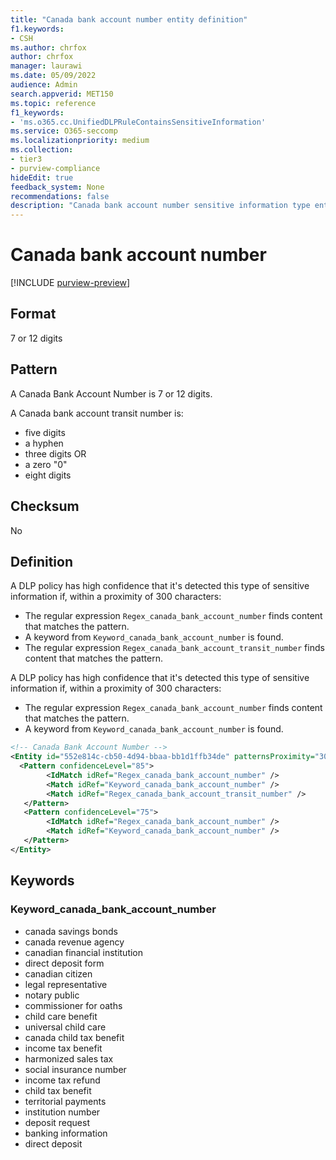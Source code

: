 ```yaml
---
title: "Canada bank account number entity definition"
f1.keywords:
- CSH
ms.author: chrfox
author: chrfox
manager: laurawi
ms.date: 05/09/2022
audience: Admin
search.appverid: MET150
ms.topic: reference
f1_keywords:
- 'ms.o365.cc.UnifiedDLPRuleContainsSensitiveInformation'
ms.service: O365-seccomp
ms.localizationpriority: medium
ms.collection:
- tier3
- purview-compliance
hideEdit: true
feedback_system: None
recommendations: false
description: "Canada bank account number sensitive information type entity definition."
---
```


# Canada bank account number

[!INCLUDE [purview-preview](../includes/purview-preview.md)]

## Format

7 or 12 digits

## Pattern

A Canada Bank Account Number is 7 or 12 digits.

A Canada bank account transit number is:

- five digits
- a hyphen
- three digits
OR
- a zero "0"
- eight digits

## Checksum

No

## Definition

A DLP policy has high confidence that it's detected this type of sensitive information if, within a proximity of 300 characters:

- The regular expression `Regex_canada_bank_account_number` finds content that matches the pattern.
- A keyword from `Keyword_canada_bank_account_number` is found.
- The regular expression `Regex_canada_bank_account_transit_number` finds content that matches the pattern.

A DLP policy has high confidence that it's detected this type of sensitive information if, within a proximity of 300 characters:

- The regular expression `Regex_canada_bank_account_number` finds content that matches the pattern.
- A keyword from `Keyword_canada_bank_account_number` is found.

```xml
<!-- Canada Bank Account Number -->
<Entity id="552e814c-cb50-4d94-bbaa-bb1d1ffb34de" patternsProximity="300" recommendedConfidence="75">
  <Pattern confidenceLevel="85">
        <IdMatch idRef="Regex_canada_bank_account_number" />
        <Match idRef="Keyword_canada_bank_account_number" />
        <Match idRef="Regex_canada_bank_account_transit_number" />
   </Pattern>
   <Pattern confidenceLevel="75">
        <IdMatch idRef="Regex_canada_bank_account_number" />
        <Match idRef="Keyword_canada_bank_account_number" />
   </Pattern>
</Entity>
```

## Keywords

### Keyword_canada_bank_account_number

- canada savings bonds
- canada revenue agency
- canadian financial institution
- direct deposit form
- canadian citizen
- legal representative
- notary public
- commissioner for oaths
- child care benefit
- universal child care
- canada child tax benefit
- income tax benefit
- harmonized sales tax
- social insurance number
- income tax refund
- child tax benefit
- territorial payments
- institution number
- deposit request
- banking information
- direct deposit

